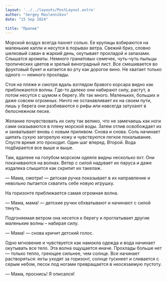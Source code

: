 ```yaml
---
layout: '../../layouts/PostLayout.astro'
author: "Sergey Maslennikov"
date: "15 Sep 2024"

title: "Прилив"
---
```

Морской воздух всегда пахнет солью. Ее крупицы взбираются на маленькие капли и несутся в порывах ветра. Свежий бриз, словно шелковый саван в жаркий день, окутывает прохладой и запахами. Слышатся ароматы. Немного гранатовых семечек, чуть-чуть пыльцы тропических цветов и зрелый виноградный лист. Все смешивается во фруктовый букет и катается во рту как дорогое вино. Не хватает только одного — немного прохлады.

Стоя на пляже и смотря вдаль взглядом бравого корсара видно как приближаются волны. Где-то далеко они набирают силу, растут, а потом несутся с шумом к берегу. Их так много. Маленьких, больших и даже совсем огромных. Ничто не останавливает их на своем пути, лишь у берега они разбиваются о рифы или навсегда затухают в белоснежном песке.

Желание почувствовать их силу так велико, что не замечаешь как ноги сами оказываются в плену морской воды. Затем отлив освобождает их и захватывает вновь с новым приливом. Снова и снова. Соль начинает щипать сухую загорелую кожу и чувствуются легкое покалывание. Спустя время это проходит. Один шаг вперед. Второй. Вода подбирается все выше и выше.

Там, вдалеке на голубом морском одеяле видны несколько яхт. Они покачиваются на волнах. Ветер с силой надувает их паруса и даже издалека слышится как скрипит их такелаж.

— Мама, смотри! — детская ручка показывает в их направление и невольно пытается схватить себе новую игрушку.

На горизонте приближается самая огромная волна.

— Мама, мама! — детские ручки обхватывают и начинают с силой тянуть.

Подгоняемая ветром она несется к берегу и проглатывает другие маленькие волны – набирая силу. 

— Мама! — снова кричит детский голос.

Одно мгновение и чувствуется как намокла одежда и вода начинает окутывать все тело. Эта волна ощущается иначе. Прохлады больше нет — только тепло, греющее сильнее, чем солнце. Все начинает растворяться: яхты уходят за горизонт, солнце тускнеет и сливается с серым небом, песок под ногами превращается в неосязаемую пустоту.

— Мама, проснись! Я описался!
